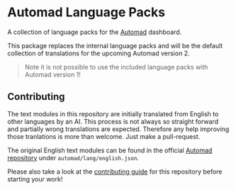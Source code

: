 # Automad Language Packs

A collection of language packs for the [Automad](https://automad.org) dashboard.

This package replaces the internal language packs and will be the default collection of translations for the upcoming Automad version 2.

> Note it is not possible to use the included language packs with Automad version 1!

## Contributing

The text modules in this repository are initially translated from English to other languages by an AI.
This process is not always so straight forward and partially wrong translations are expected.
Therefore any help improving those tranlations is more than welcome. Just make a pull-request.

The original English text modules can be found in the official [Automad repository](https://github.com/marcantondahmen/automad)
under `automad/lang/english.json`.

Please also take a look at the [contributing guide](CONTRIBUTING.md) for this repository before starting your work!

